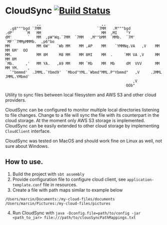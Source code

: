 # CloudSync [![Build Status](https://travis-ci.org/martez81/cloudsync.svg?branch=master)](https://travis-ci.org/martez81/cloudsync)
```
              ,,                           ,,
  .g8"""bgd `7MM                         `7MM   .M"""bgd
.dP'     `M   MM                           MM  ,MI    "Y
dM'       `   MM  ,pW"Wq.`7MM  `7MM   ,M""bMM  `MMb.  `7M'   `MF'`7MMpMMMb.  ,p6"bo
MM            MM 6W'   `Wb MM    MM ,AP    MM    `YMMNq.VA   ,V    MM    MM 6M'  OO
MM.           MM 8M     M8 MM    MM 8MI    MM  .     `MM VA ,V     MM    MM 8M
`Mb.     ,'   MM YA.   ,A9 MM    MM `Mb    MM  Mb     dM  VVV      MM    MM YM.    ,
  `"bmmmd'  .JMML.`Ybmd9'  `Mbod"YML.`Wbmd"MML.P"Ybmmd"   ,V     .JMML  JMML.YMbmd'
                                                         ,V
                                                      OOb"
```
Utility to sync files between local filesystem and AWS S3 and other cloud providers.

CloudSync can be configured to monitor multiple local directories listening to file
changes. Change to a file will sync the file with its counterpart in the cloud storage.
At the moment only AWS S3 storage is implemented. CloudSync can be easily extended to other
cloud storage by implementing `CloudClient` interface.

CloudSync was tested on MacOS and should work fine on Linux as well, not sure about Windows.

## How to use.

1. Build the project with `sbt assembly`
2. Provide configuration file to configure cloud client, see `application-template.conf` file in resources.
3. Create a file with path maps similar to example below

```
/Users/marcin/Documents:/my-cloud-files/documents
/Users/marcin/Pictures:/my-cloud-files/pictures
```

4. Run CloudSync with `java -Dconfig.file=path/to/config -jar <path_to_jar> file:///path/to/clousSyncPathMappings.txt`
